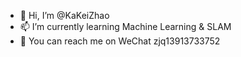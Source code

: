 - 👋 Hi, I’m @KaKeiZhao
- 📫 I’m currently learning Machine Learning & SLAM
- 🌱 You can reach me on WeChat zjq13913733752

<!---
KaKeiZhao/KaKei_Zhao is a ✨ special ✨ repository because its `README.md` (this file) appears on your GitHub profile.
You can click the Preview link to take a look at your changes.

- 👀 I’m interested in Blues & Jazz
--->
